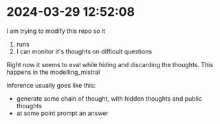 # 2024-03-29 12:52:08

I am trying to modify this repo so it
1. runs
2. I can monitor it's thoughts on difficult questions

Right now it seems to eval while hiding and discarding the thoughts. This happens in the modelling_mistral


Inference usually goes like this:
- generate some chain of thought, with hidden thoughts and public thoughts
- at some point prompt an answer
